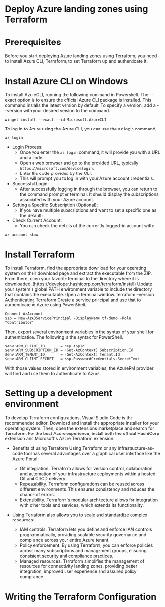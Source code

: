 # Deploy Azure landing zones using Terraform

# Prerequisites
Before you start deploying Azure landing zones using Terraform, you need to install Azure CLI, Terraform, to set Terraform up and authenticate it.

# Install Azure CLI on Windows
To install AzureCLI, running the following command in Powershell. The --exact option is to ensure the official Azure CLI package is installed. This command installs the latest version by default. To specify a version, add a --version <version> with your desired version to the command.
```hcl
winget install --exact --id Microsoft.AzureCLI
```
To log in to Azure using the Azure CLI, you can use the az login command, 
```hcl
az login
```
- Login Process:
  - Once you enter the `az login` command, it will provide you with a URL and a code.
  - Open a web browser and go to the provided URL, typically `https://microsoft.com/devicelogin`.
  - Enter the code provided by the CLI.
  - This will prompt you to log in with your Azure account credentials.
- Successful Login:
  - After successfully logging in through the browser, you can return to the command prompt or terminal. It should display the subscriptions associated with your Azure account.
- Setting a Specific Subscription (Optional):
  - If you have multiple subscriptions and want to set a specific one as the default:
- Check Current Account:
  - You can check the details of the currently logged-in account with:
```hcl
az account show
```
# Install Terraform
To install Terraform, find the appropriate download for your operating system on their download page and extract the executable from the ZIP. From there, open your favorite terminal to the directory where it is downloaded. (https://developer.hashicorp.com/terraform/install)
Update your system's global PATH environment variable to include the directory that contains the executable.
Open a terminal window.
terraform –version
Authenticating Terraform
Create a service principal and use that to authenticate to Azure using PowerShell.
```hcl
Connect-AzAccount
$sp = New-AzADServicePrincipal -DisplayName tf-demo -Role "Contributor"
```
Then, export several environment variables in the syntax of your shell for authentication. The following is the syntax for PowerShell.
```hcl
$env:ARM_CLIENT_ID       = $sp.AppId
$env:ARM_SUBSCRIPTION_ID = (Get-AzContext).Subscription.Id
$env:ARM_TENANT_ID       = (Get-AzContext).Tenant.Id
$env:ARM_CLIENT_SECRET   = $sp.PasswordCredentials.SecretText
```
With those values stored in environment variables, the AzureRM provider will find and use them to authenticate to Azure.

# Setting up a development environment
To develop Terraform configurations, Visual Studio Code is the recommended editor. Download and install the appropriate installer for your operating system. Then, open the extensions marketplace and search for Terraform. For the best Azure experience, install both the official HashiCorp extension and Microsoft's Azure Terraform extension.

- Benefits of using Terraform
Using Terraform or any infrastructure-as-code tool has several advantages over a graphical user interface like the Azure Portal:

  - Git integration. Terraform allows for version control, collaboration and automation of your infrastructure deployments within a hosted Git and CI/CD delivery.
  - Repeatability. Terraform configurations can be reused across different environments. This ensures consistency and reduces the chance of errors.
  - Extensibility. Terraform's modular architecture allows for integration with other tools and services, which extends its functionality.

- Using Terraform also allows you to scale and standardize complex resources:

  - IAM controls. Terraform lets you define and enforce IAM controls programmatically, providing scalable security governance and compliance across your entire Azure tenant.
  - Policy enforcement. By using Terraform, you can enforce policies across many subscriptions and management groups, ensuring consistent security and compliance practices.
  - Managed resources. Terraform simplifies the management of resources for connectivity landing zones, providing better integration, improved user experience and assured policy compliance.

# Writing the Terraform Configuration
